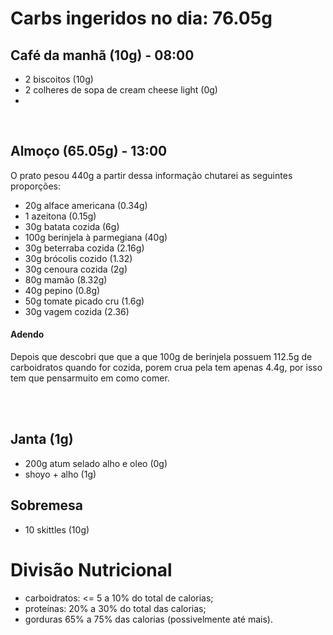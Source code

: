 # Carbs ingeridos no dia: 76.05g

## Café da manhã (10g) - 08:00

- 2 biscoitos (10g)
- 2 colheres de sopa de cream cheese light (0g) 
- 
<br>

## Almoço (65.05g) - 13:00

O prato pesou 440g a partir dessa informação chutarei as seguintes proporções:

- 20g alface americana (0.34g)
- 1 azeitona (0.15g)
- 30g batata cozida (6g)
- 100g berinjela à parmegiana (40g)
- 30g beterraba cozida (2.16g)
- 30g brócolis cozido (1.32)
- 30g cenoura cozida (2g)
- 80g mamão (8.32g)
- 40g pepino (0.8g)
- 50g tomate picado cru (1.6g)
- 30g vagem cozida (2.36)

#### Adendo

Depois que descobri que que a que 100g de berinjela possuem 112.5g de carboidratos quando for cozida, porem crua pela tem apenas 4.4g, por isso tem que pensarmuito em como comer.

<br>



  
<br>

## Janta (1g)

- 200g atum selado alho e oleo (0g)
- shoyo + alho (1g)

## Sobremesa

- 10 skittles (10g)

# Divisão Nutricional

- carboidratos: <= 5 a 10% do total de calorias;
- proteínas: 20% a 30% do total das calorias;
- gorduras 65% a 75% das calorias (possivelmente até mais).